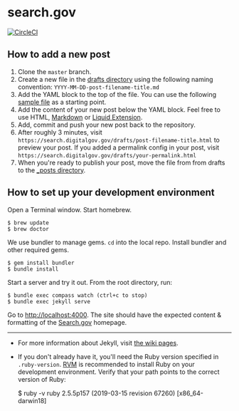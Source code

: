 # search.gov

[![CircleCI](https://circleci.com/gh/GSA/search.digitalgov.gov.svg?style=svg)](https://circleci.com/gh/GSA/search.digitalgov.gov)

## How to add a new post

1. Clone the `master` branch.
1. Create a new file in the [drafts directory](https://github.com/GSA/search.digitalgov.gov/tree/master/drafts)
   using the following naming convention: `YYYY-MM-DD-post-filename-title.md`
1. Add the YAML block to the top of the file.
   You can use the following [sample file](https://github.com/GSA/search.digitalgov.gov/tree/master/drafts/2014-03-05-sample.md) as a starting point.
1. Add the content of your new post below the YAML block.
   Feel free to use HTML,
   [Markdown](http://daringfireball.net/projects/markdown/syntax) or
   [Liquid Extension](https://github.com/mojombo/jekyll/wiki/Liquid-Extensions).
1. Add, commit and push your new post back to the repository.
1. After roughly 3 minutes, visit `https://search.digitalgov.gov/drafts/post-filename-title.html` to preview your post.
   If you added a permalink config in your post, visit `https://search.digitalgov.gov/drafts/your-permalink.html`
1. When you're ready to publish your post, move the file from from drafts to the [_posts directory](https://github.com/GSA/search.digitalgov.gov/tree/master/_posts).

## How to set up your development environment

Open a Terminal window. Start homebrew.

    $ brew update
    $ brew doctor

We use bundler to manage gems. `cd` into the local repo. Install bundler and other required gems.

    $ gem install bundler
    $ bundle install

Start a server and try it out. From the root directory, run:

    $ bundle exec compass watch (ctrl+c to stop)
    $ bundle exec jekyll serve

Go to <http://localhost:4000>. The site should have the expected content & formatting of the [Search.gov](https://search.gov/) homepage.

---

* For more information about Jekyll, visit [the wiki pages](https://github.com/mojombo/jekyll/wiki).
* If you don't already have it, you'll need the Ruby version specified in `.ruby-version`. [RVM](http://rvm.io) is recommended to install Ruby on your development environment. Verify that your path points to the correct version of Ruby:

    $ ruby -v
    ruby 2.5.5p157 (2019-03-15 revision 67260) [x86_64-darwin18]
